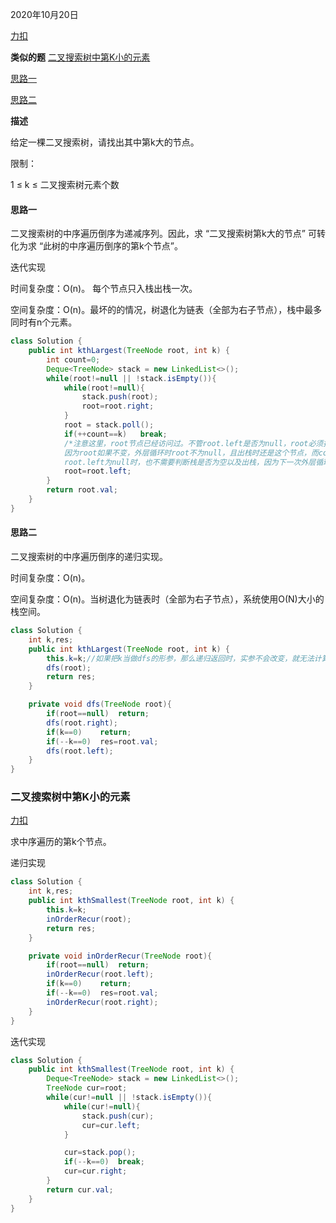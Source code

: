 2020年10月20日

[力扣](https://leetcode-cn.com/problems/er-cha-sou-suo-shu-de-di-kda-jie-dian-lcof/)

**类似的题** [二叉搜索树中第K小的元素](#二叉搜索树中第K小的元素)

[思路一](#思路一)

[思路二](#思路二)

**描述**

给定一棵二叉搜索树，请找出其中第k大的节点。

限制：

1 ≤ k ≤ 二叉搜索树元素个数

#### 思路一

二叉搜索树的中序遍历倒序为递减序列。因此，求 “二叉搜索树第k大的节点” 可转化为求 “此树的中序遍历倒序的第k个节点”。

迭代实现

时间复杂度：O(n)。 每个节点只入栈出栈一次。

空间复杂度：O(n)。最坏的的情况，树退化为链表（全部为右子节点），栈中最多同时有n个元素。
```java
class Solution {
    public int kthLargest(TreeNode root, int k) {
        int count=0;
        Deque<TreeNode> stack = new LinkedList<>();
        while(root!=null || !stack.isEmpty()){
            while(root!=null){
                stack.push(root);
                root=root.right;
            }
            root = stack.poll();
            if(++count==k)   break;
            /*注意这里，root节点已经访问过。不管root.left是否为null，root必须指向另一节点，否则答案会错误。
            因为root如果不变，外层循环时root不为null，且出栈时还是这个节点，而count会继续加1，会一直循环知道count==k，最终会返回这个节点。
            root.left为null时，也不需要判断栈是否为空以及出栈，因为下一次外层循环会判断*/
            root=root.left;
        }
        return root.val;
    }
}
```

#### 思路二

二叉搜索树的中序遍历倒序的递归实现。

时间复杂度：O(n)。

空间复杂度：O(n)。当树退化为链表时（全部为右子节点），系统使用O(N)大小的栈空间。

```java
class Solution {
    int k,res;
    public int kthLargest(TreeNode root, int k) {
        this.k=k;//如果把k当做dfs的形参，那么递归返回时，实参不会改变，就无法计算是不是第k个了。所以这里用全局变量来实现。
        dfs(root);
        return res;
    }

    private void dfs(TreeNode root){
        if(root==null)  return;
        dfs(root.right);
        if(k==0)    return;
        if(--k==0)  res=root.val;
        dfs(root.left);
    }
}
```

### 二叉搜索树中第K小的元素

[力扣](https://leetcode-cn.com/problems/kth-smallest-element-in-a-bst/)

求中序遍历的第k个节点。

递归实现
```java
class Solution {
    int k,res;
    public int kthSmallest(TreeNode root, int k) {
        this.k=k;
        inOrderRecur(root);
        return res;
    }

    private void inOrderRecur(TreeNode root){
        if(root==null)  return;
        inOrderRecur(root.left);
        if(k==0)    return;
        if(--k==0)  res=root.val;
        inOrderRecur(root.right);
    }
}
```
迭代实现
```java
class Solution {
    public int kthSmallest(TreeNode root, int k) {
        Deque<TreeNode> stack = new LinkedList<>();
        TreeNode cur=root;
        while(cur!=null || !stack.isEmpty()){
            while(cur!=null){
                stack.push(cur);
                cur=cur.left;
            }

            cur=stack.pop();
            if(--k==0)  break;
            cur=cur.right;
        } 
        return cur.val;
    }
}
```
